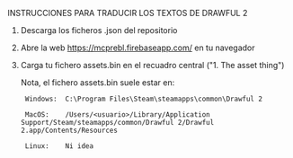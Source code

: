 INSTRUCCIONES PARA TRADUCIR LOS TEXTOS DE DRAWFUL 2

1. Descarga los ficheros .json del repositorio 
2. Abre la web https://mcprebl.firebaseapp.com/ en tu navegador
3. Carga tu fichero assets.bin en el recuadro central ("1. The asset thing")

      Nota, el fichero assets.bin suele estar en:

        Windows:  C:\Program Files\Steam\steamapps\common\Drawful 2
        
        MacOS:    /Users/<usuario>/Library/Application Support/Steam/steamapps/common/Drawful 2/Drawful 2.app/Contents/Resources
        
        Linux:    Ni idea
 

